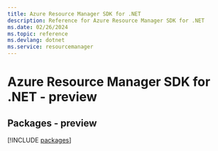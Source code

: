 ```yaml
---
title: Azure Resource Manager SDK for .NET
description: Reference for Azure Resource Manager SDK for .NET
ms.date: 02/26/2024
ms.topic: reference
ms.devlang: dotnet
ms.service: resourcemanager
---
```

# Azure Resource Manager SDK for .NET - preview
## Packages - preview
[!INCLUDE [packages](resource-manager-index.md)]